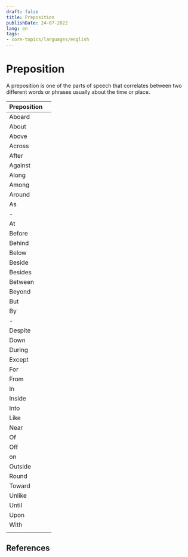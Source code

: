 ```yaml
---
draft: false
title: Preposition
publishDate: 24-07-2022
lang: en
tags:
- core-topics/languages/english
---
```


# Preposition

A preposition is one of the parts of speech that correlates between two
different words or phrases usually about the time or place.

| Preposition |     |
| ----------- | --- |
| Aboard      |     |
| About       |     |
| Above       |     |
| Across      |     |
| After       |     |
| Against     |     |
| Along       |     |
| Among       |     |
| Around      |     |
| As          |     |
| -           |     |
| At          |     |
| Before      |     |
| Behind      |     |
| Below       |     |
| Beside      |     |
| Besides     |     |
| Between     |     |
| Beyond      |     |
| But         |     |
| By          |     |
| -           |     |
| Despite     |     |
| Down        |     |
| During      |     |
| Except      |     |
| For         |     |
| From        |     |
| In          |     |
| Inside      |     |
| Into        |     |
| Like        |     |
| Near        |     |
| Of          |     |
| Off         |     |
| on          |     |
| Outside     |     |
| Round       |     |
| Toward      |     |
| Unlike      |     |
| Until       |     |
| Upon        |     |
| With        |     |
|             |     |




## References
